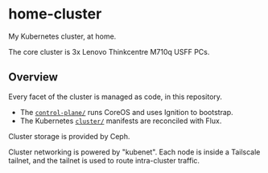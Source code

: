 # home-cluster

My Kubernetes cluster, at home.

The core cluster is 3x Lenovo Thinkcentre M710q USFF PCs.

## Overview

Every facet of the cluster is managed as code, in this repository.

 * The [`control-plane/`](./control-plane/README.md) runs CoreOS and uses Ignition to bootstrap.
 * The Kubernetes [`cluster/`](./cluster/README.md) manifests are reconciled with Flux.

Cluster storage is provided by Ceph.

Cluster networking is powered by "kubenet". Each node is inside a Tailscale tailnet, and the tailnet is used to route intra-cluster traffic.
